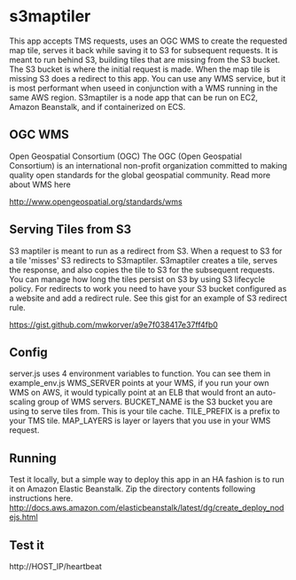 s3maptiler
===================

This app accepts TMS requests, uses an OGC WMS to create the requested map tile, serves it back while saving it to S3 for subsequent requests. It is meant to run behind S3, building tiles that are missing from the S3 bucket. The S3 bucket is where the initial request is made. When the map tile is missing S3 does a redirect to this app.
You can use any WMS service, but it is most performant when useed in conjunction with a WMS running in the same AWS region.
S3maptiler is a node app that can be run on EC2, Amazon Beanstalk, and if containerized on ECS.

## OGC WMS

Open Geospatial Consortium (OGC)
The OGC (Open Geospatial Consortium) is an international non-profit organization committed to making quality open standards for the global geospatial community. Read more about WMS here
  
  http://www.opengeospatial.org/standards/wms

## Serving Tiles from S3

S3 maptiler is meant to run as a redirect from S3. When a request to S3 for a tile 'misses' S3 redirects to S3maptiler. S3maptiler creates a tile, serves the response, and also copies the tile to S3 for the subsequent requests. You can manage how long the tiles persist on S3 by using S3 lifecycle policy.
For redirects to work you need to have your S3 bucket configured as a website and add a redirect rule.
See this gist for an example of S3 redirect rule.

  https://gist.github.com/mwkorver/a9e7f038417e37ff4fb0

## Config 

server.js uses 4 environment variables to function. You can see them in example_env.js
WMS_SERVER points at your WMS, if you run your own WMS on AWS, it would typically point at an ELB that would front an auto-scaling group of WMS servers.
BUCKET_NAME is the S3 bucket you are using to serve tiles from. This is your tile cache.
TILE_PREFIX is a prefix to your TMS tile.
MAP_LAYERS is layer or layers that you use in your WMS request.

## Running

Test it locally, but a simple way to deploy this app in an HA fashion is to run it on Amazon Elastic Beanstalk.
Zip the directory contents following instructions here.
http://docs.aws.amazon.com/elasticbeanstalk/latest/dg/create_deploy_nodejs.html

## Test it

  http://HOST_IP/heartbeat
